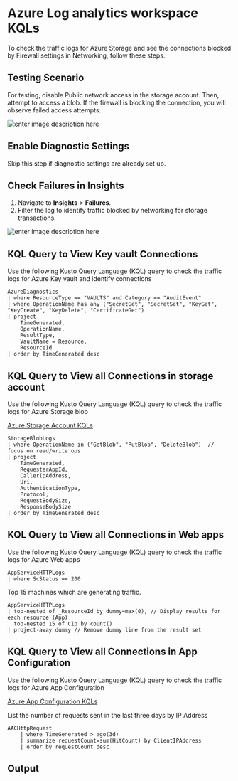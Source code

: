 # Azure Log analytics workspace KQLs

To check the traffic logs for Azure Storage and see the connections blocked by Firewall settings in Networking, follow these steps.

## Testing Scenario
For testing, disable Public network access in the storage account. Then, attempt to access a blob. If the firewall is blocking the connection, you will observe failed access attempts.

![enter image description here](#)

## Enable Diagnostic Settings
Skip this step if diagnostic settings are already set up.

## Check Failures in Insights
1. Navigate to **Insights** > **Failures**.
2. Filter the log to identify traffic blocked by networking for storage transactions.

![enter image description here](#)

## KQL Query to View Key vault Connections
Use the following Kusto Query Language (KQL) query to check the traffic logs for Azure Key vault and identify connections

```kql
AzureDiagnostics
| where ResourceType == "VAULTS" and Category == "AuditEvent"
| where OperationName has_any ("SecretGet", "SecretSet", "KeyGet", "KeyCreate", "KeyDelete", "CertificateGet")
| project
    TimeGenerated,
    OperationName,
    ResultType,
    VaultName = Resource,
    ResourceId
| order by TimeGenerated desc
```

## KQL Query to View all Connections in storage account
Use the following Kusto Query Language (KQL) query to check the traffic logs for Azure Storage blob

[Azure Storage Account KQLs](https://learn.microsoft.com/en-us/azure/storage/blobs/monitor-blob-storage?tabs=azure-portal)

```kql
StorageBlobLogs
| where OperationName in ("GetBlob", "PutBlob", "DeleteBlob")  // focus on read/write ops
| project
    TimeGenerated,
    RequesterAppId,
    CallerIpAddress,
    Uri,
    AuthenticationType,
    Protocol,
    RequestBodySize,
    ResponseBodySize
| order by TimeGenerated desc
```

## KQL Query to View all Connections in Web apps
Use the following Kusto Query Language (KQL) query to check the traffic logs for Azure Web apps

```kql
AppServiceHTTPLogs 
| where ScStatus == 200
```

Top 15 machines which are generating traffic.

```kql
AppServiceHTTPLogs
| top-nested of _ResourceId by dummy=max(0), // Display results for each resource (App)
  top-nested 15 of CIp by count()
| project-away dummy // Remove dummy line from the result set
```

## KQL Query to View all Connections in App Configuration
Use the following Kusto Query Language (KQL) query to check the traffic logs for Azure App Configuration

[Azure App Configuration KQLs](https://learn.microsoft.com/en-us/azure/azure-app-configuration/monitor-app-configuration?tabs=portal)

List the number of requests sent in the last three days by IP Address

```kql
AACHttpRequest
    | where TimeGenerated > ago(3d)
    | summarize requestCount=sum(HitCount) by ClientIPAddress
    | order by requestCount desc
```

## Output
